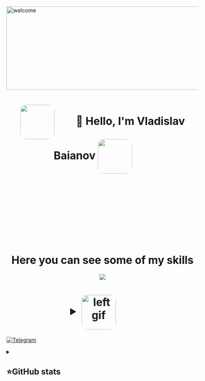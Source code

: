 <img width="1797" height="218" alt="welcome" src="https://github.com/user-attachments/assets/e0b04151-5bda-4820-8a78-6c5cabebe653" />


<h1 align="center">
    <img src="https://github.com/user-attachments/assets/e153f02e-51c8-477b-8013-b1dbcc5fc9b8" style="display: inline-block; margin-right: 50px; vertical-align: middle; width: 90px; border-radius: 15px;" />
        👋 Hello, I'm Vladislav Baianov 
    </span>
         <img src="https://github.com/user-attachments/assets/e153f02e-51c8-477b-8013-b1dbcc5fc9b8" style="display: inline-block; margin-right: 50px; vertical-align: middle; width: 90px; border-radius: 15px;" />
</h1>




<h1 align="center">
    <br><br><br><br><br>
    Here you can see some of my skills 
    </span>
</h1>



        
<p align="center">
  <a href="https://skillicons.dev">
    <img src="https://skillicons.dev/icons?i=git,c,py,cpp,cmake,github,linux,stackoverflow,vscode" />
  </a>
</p>



</h1>
<h1 align="center">
    <details>
        <summary><img src="https://github.com/user-attachments/assets/fab9acbb-e9c3-4e6c-9f1d-a033e8ee5299" alt="left gif" style="display: inline-block; margin-right: 50px; vertical-align: middle; width: 90px; border-radius: 15px;" /></summary>
        (something in the process of being studied)
    </details>
    </span>
</h1>

[![Telegram](https://img.shields.io/badge/-Telegram-2CA5E0?style=flat&logo=telegram&logoColor=white)](https://tlgg.ru/unmakame)







<details align="left">
  <summary><h2><b>⭐GitHub stats</b></h2></summary>
  <p>
   <img src="https://github-readme-stats.vercel.app/api/top-langs/?username=unmakame&theme=dracula&layout=compact&hide_border=true&bg_color=00000000" />
   <br>
   <img src="https://github-readme-stats.vercel.app/api?username=unmakame&count_private=true&show_icons=true&theme=dracula&hide_border=true&bg_color=00000000" />
  </p>
</details>


















 
